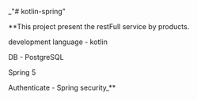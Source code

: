 _"# kotlin-spring" 

**This project present the restFull service by products.

development language - kotlin

DB - PostgreSQL

Spring 5

Authenticate - Spring security_**

